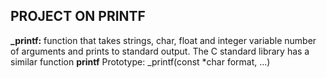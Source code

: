 ## PROJECT ON PRINTF
**_printf:** function that takes strings, char, float
and integer variable number of arguments and prints 
to standard output.
The C standard library has a similar function **printf**
Prototype: _printf(const *char format, ...)
